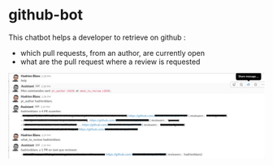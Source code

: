 # github-bot

This chatbot helps a developer to retrieve on github :
- which pull requests, from an author, are currently open
- what are the pull request where a review is requested

![Screenshot](chat-screenshot.png)
